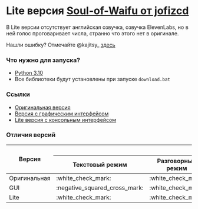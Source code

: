 # Lite версия [Soul-of-Waifu от jofizcd](https://github.com/jofizcd/Soul-of-Waifu)

В Lite версии отсутствует английская озвучка, озвучка ElevenLabs, но в ней голос проговаривает числа, странно что этого нет в оригинале.

Нашли ошибку? Отмечайте @kajitsy_ [здесь](https://discord.gg/6UvYzBKCZK)

### Что нужно для запуска?
- [Python 3.10](https://www.python.org/downloads/release/python-3100/)
- Все библиотеки будут установлены при запуске `download.bat`
### Ссылки
- [Оригинальная версия](https://github.com/jofizcd/Soul-of-Waifu)
- [Версия с графическим интерфейсом](https://github.com/Kajitsy/Soul-of-Waifu-Fork/tree/gui)
- [Lite версия с консольным интерфейсом](https://github.com/Kajitsy/Soul-of-Waifu-Fork/tree/lite)
### Отличия версий
<table>
  <thead>
    <tr>
      <th rowspan="2">Версия</th>
      <th colspan="6">Возможности</th>
    </tr>
    <tr>
      <th>Текстовый режим</th>
      <th>Разговорный режим</th>
      <th>Озвучка Silero TTS</th>
      <th>Озвучка ElevenLabs</th>
      <th>Графический интерфейс</th>
      <th>Консольный интерфейс</th>
    </tr>
  </thead>
  <tbody>
    <tr>
      <td rowspan="1">Оригинальная</td>
      <td>:white_check_mark:</td>
      <td>:white_check_mark:</td>
      <td>:white_check_mark:</td>
      <td>:white_check_mark:</td>
      <td>:negative_squared_cross_mark:</td>
      <td>:white_check_mark:</td>
    </tr>
    <tr>
      <td rowspan="1">GUI</td>
      <td>:negative_squared_cross_mark:</td>
      <td>:white_check_mark:</td>
      <td>:white_check_mark:</td>
      <td>:negative_squared_cross_mark:</td>
      <td>:white_check_mark:</td>
      <td>:negative_squared_cross_mark:</td>
    </tr>
      <td rowspan="1">Lite</td>
      <td>:white_check_mark:</td>
      <td>:white_check_mark:</td>
      <td>:white_check_mark:</td>
      <td>:negative_squared_cross_mark:</td>
      <td>:negative_squared_cross_mark:</td>
      <td>:white_check_mark:</td>
  </tbody>
</table>
